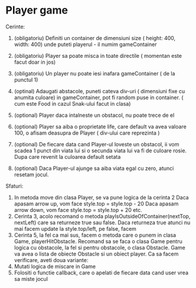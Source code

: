 # Player game

Cerinte:
1. (obligatoriu) Definiti un container de dimensiuni size ( height: 400, width: 400) unde puteti playerul - il numim gameContainer

2. (obligatoriu) Player sa poate misca in toate directile ( momentan este facut doar in jos)

3. (obligatoriu) Un player nu poate iesi inafara gameContainer ( de la punctul 1)

4. (optinal) Adaugati abstacole, puneti cateva div-uri ( dimensiuni fixe cu anumita culoare) in gameContainer, pot fi random puse in container. ( cum este Food in cazul Snak-ului facut in clasa)
5. (optional) Player daca intalneste un obstacol, nu poate trece de el

6. (optional) Player sa aiba o proprietate life, care default va avea valoare 100, o afisam deasupra  de Player ( div-ului care reprezinta )

7. (optional) De fiecare data cand Player-ul loveste un obstacol, ii vom scadea 1 punct din viata lui si o secunda viata lui va fi de culoare rosie. Dupa care revenit la culoarea default setata

8. (optional) Daca Player-ul ajunge sa aiba viata egal cu zero, atunci resetam jocul.

Sfaturi:

1. In metoda move din clasa Player, se va pune logica de la cerinta 2
  Daca apasam arrow up, vom face style.top = style.top - 20
  Daca apasam arrow down, vom face style.top = style.top + 20
  etc.
2. Cerinta 3, acolo recomand o metoda playIsOutsideOfContainer(nextTop, nextLeft) care sa returneze true sau false. Daca returneza true atunci nu mai facem update la style.top/left, pe false, facem
3. Cerinta 5, la fel ca mai sus, facem o metoda care o punem in clasa Game, playerHitObstacle. Recomand sa se faca o clasa Game pentru logica cu obstacole, la fel si pentru obstacole, o clasa Obstacle. Game va avea o lista de obiecte Obstacle si un obiect player. 
Ca sa facem verificare, aveti doua variante:
 1. Mutati logica de miscare in Game
 2. Folositi o functie callback, care o apelati de fiecare data cand user vrea sa miste jocul
